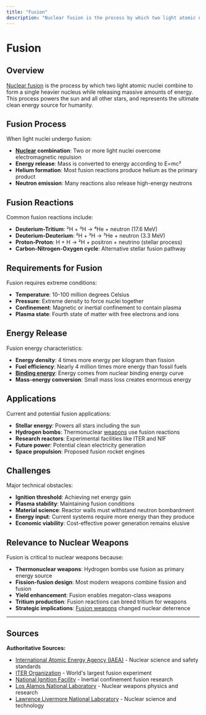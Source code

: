 ```yaml
---
title: "Fusion"
description: "Nuclear fusion is the process by which two light atomic nuclei combine to form a single heavier nucleus while releasing massive amounts of energy."
---
```


# Fusion

## Overview

[Nuclear fusion](/history/modern-developments/nuclear-fusion) is the process by which two light atomic nuclei combine to form a single heavier nucleus while releasing massive amounts of energy. This process powers the sun and all other stars, and represents the ultimate clean energy source for humanity.

## Fusion Process

When light nuclei undergo fusion:
- **[Nuclear](/terms/nuclear-effects/yield-comparison) combination**: Two or more light nuclei overcome electromagnetic repulsion
- **Energy release**: Mass is converted to energy according to E=mc²
- **Helium formation**: Most fusion reactions produce helium as the primary product
- **Neutron emission**: Many reactions also release high-energy neutrons

## Fusion Reactions

Common fusion reactions include:
- **Deuterium-Tritium**: ²H + ³H → ⁴He + neutron (17.6 MeV)
- **Deuterium-Deuterium**: ²H + ²H → ³He + neutron (3.3 MeV)
- **Proton-Proton**: H + H → ²H + positron + neutrino (stellar process)
- **Carbon-Nitrogen-Oxygen cycle**: Alternative stellar fusion pathway

## Requirements for Fusion

Fusion requires extreme conditions:
- **Temperature**: 10-100 million degrees Celsius
- **Pressure**: Extreme density to force nuclei together
- **Confinement**: Magnetic or inertial confinement to contain plasma
- **Plasma state**: Fourth state of matter with free electrons and ions

## Energy Release

Fusion energy characteristics:
- **Energy density**: 4 times more energy per kilogram than fission
- **Fuel efficiency**: Nearly 4 million times more energy than fossil fuels
- **[Binding energy](/terms/nuclear-physics/binding-energy)**: Energy comes from nuclear binding energy curve
- **Mass-energy conversion**: Small mass loss creates enormous energy

## Applications

Current and potential fusion applications:
- **Stellar energy**: Powers all stars including the sun
- **Hydrogen bombs**: Thermonuclear [weapons](/history/modern-developments/nuclear-weapons-free-zones) use fusion reactions
- **Research reactors**: Experimental facilities like ITER and NIF
- **Future power**: Potential clean electricity generation
- **Space propulsion**: Proposed fusion rocket engines

## Challenges

Major technical obstacles:
- **Ignition threshold**: Achieving net energy gain
- **Plasma stability**: Maintaining fusion conditions
- **Material science**: Reactor walls must withstand neutron bombardment
- **Energy input**: Current systems require more energy than they produce
- **Economic viability**: Cost-effective power generation remains elusive

## Relevance to Nuclear Weapons

Fusion is critical to nuclear weapons because:
- **Thermonuclear weapons**: Hydrogen bombs use fusion as primary energy source
- **Fission-fusion design**: Most modern weapons combine fission and fusion
- **Yield enhancement**: Fusion enables megaton-class weapons
- **Tritium production**: Fusion reactions can breed tritium for weapons
- **Strategic implications**: [Fusion weapons](/history/weapons-technology/fusion-weapons) changed nuclear deterrence

---

## Sources

**Authoritative Sources:**

- [International Atomic Energy Agency (IAEA)](https://www.iaea.org) - Nuclear science and safety standards
- [ITER Organization](https://www.iter.org) - World's largest fusion experiment
- [National Ignition Facility](https://lasers.llnl.gov) - Inertial confinement fusion research
- [Los Alamos National Laboratory](https://www.lanl.gov) - Nuclear weapons physics and research
- [Lawrence Livermore National Laboratory](https://www.llnl.gov) - Nuclear science and technology
